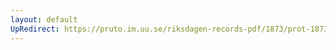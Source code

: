 ```yaml
---
layout: default
UpRedirect: https://pruto.im.uu.se/riksdagen-records-pdf/1873/prot-1873--fk--312/prot-1873--fk--312_044.pdf
---
```

